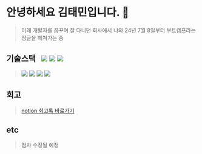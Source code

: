 # 안녕하세요 김태민입니다. 👋
> 미래 개발자를 꿈꾸며 잘 다니던 회사에서 나와 24년 7월 8일부터 부트캠프라는 정글을 헤쳐가는 중

<!--
**Mingk42/Mingk42** is a ✨ _special_ ✨ repository because its `README.md` (this file) appears on your GitHub profile.

Here are some ideas to get you started:

- 🔭 I’m currently working on ...
- 🌱 I’m currently learning ...
- 👯 I’m looking to collaborate on ...
- 🤔 I’m looking for help with ...
- 💬 Ask me about ...
- 📫 How to reach me: ...
- 😄 Pronouns: ...
- ⚡ Fun fact: ...
-->

## 기술스택 <img style="margin-left:10px" src="https://img.shields.io/badge/상-7FFF00"/> <img src="https://img.shields.io/badge/중-FFD700"/> <img src="https://img.shields.io/badge/하-FF0000"/><br/>
> <img src="https://img.shields.io/badge/Python-7FFF00"/> <img src="https://img.shields.io/badge/SQL-7FFF00"/> <img src="https://img.shields.io/badge/Java-FFD700"/> <img src="https://img.shields.io/badge/Node.js-FFD700"/>

## 회고
> [notion 회고록 바로가기](https://clean-kilogram-15e.notion.site/ff2c3cbab85642db99df08a37efcf13a)
<!-- 일일을 모아서 주간에 적고, 주간을 모아서 월간에 적으면 좋은 컨텐츠가 될지도? -->
## etc
> 점차 수정될 예정
